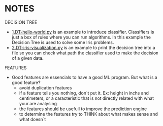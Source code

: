 
# NOTES

DECISION TREE
- [1.DT-hello-world.py](1.DT-hello-world.py) is an example to introduce classifier. Classifiers is just a box of rules where you can run algorithms. In this example the Decision Tree is used to solve some Iris problems.
- [2.DT-iris-visualization.py](2.DT-iris-visualization.py) is an example to print the decision tree into a file so you can check what path the classifier used to make the decision of a given data.

FEATURES
- Good features are essencials to have a good ML program. But what is a good feature?
    - avoid duplication features
    - if a feature tells you nothing, don`t put it. Ex: height in inchs and centimeters, or a caracteristic that is not directly related with what your are analysing
    - the features should be usefull to improve the prediction engine
    - to determine the features try to THINK about what makes sense and what doesn`t